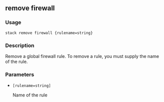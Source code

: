 ## remove firewall

### Usage

`stack remove firewall {rulename=string}`

### Description


Remove a global firewall rule. To remove a rule, you must supply
the name of the rule.



### Parameters
* `[rulename=string]`

   Name of the rule


